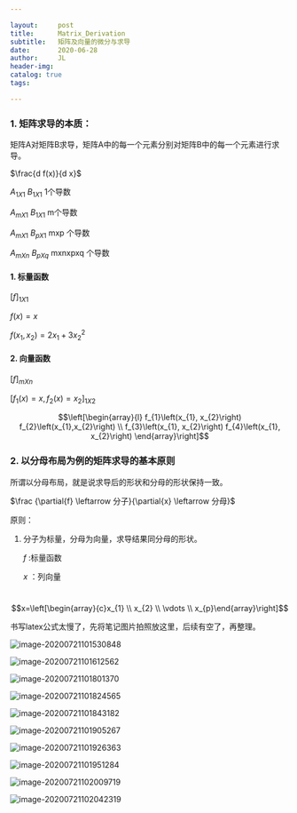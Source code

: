 ```yaml
---

layout:     post
title:      Matrix_Derivation
subtitle:   矩阵及向量的微分与求导
date:       2020-06-28
author:     JL
header-img: 
catalog: true
tags:

---
```


<head>
    <script src="https://cdn.mathjax.org/mathjax/latest/MathJax.js?config=TeX-AMS-MML_HTMLorMML" type="text/javascript"></script>
    <script type="text/x-mathjax-config">
        MathJax.Hub.Config({
            tex2jax: {
            skipTags: ['script', 'noscript', 'style', 'textarea', 'pre'],
            inlineMath: [['$','$']]
            }
        });
    </script>
</head>

### 1. 矩阵求导的本质：

矩阵A对矩阵B求导，矩阵A中的每一个元素分别对矩阵B中的每一个元素进行求导。



 $\frac{d f(x)}{d x}$   

$A_{1 X 1}$  $B_{1 X 1}$  1个导数

$A_{m X 1}$  $B_{1X1}$ m个导数

$A_{mX1}$ $B_{pX1}$  mxp 个导数

$A_{mXn}$  $B_{pXq}$  mxnxpxq​ 个导数

#### 1. 标量函数

$[f]_{1 X 1}$

$f(x)=x$

$f(x_1, x_2) = 2x_1 +3x_2^2$

#### 2. 向量函数

$[f]_{m X n}$

$[f_1(x) = x, f_2(x) = x_2]_{1 X 2}$

$$\left[\begin{array}{l}
f_{1}\left(x_{1}, x_{2}\right) f_{2}\left(x_{1},x_{2}\right) \\
f_{3}\left(x_{1}, x_{2}\right) f_{4}\left(x_{1}, x_{2}\right)
\end{array}\right]$$



###  2. 以分母布局为例的矩阵求导的基本原则

所谓以分母布局，就是说求导后的形状和分母的形状保持一致。

$\frac {\partial{f}  \leftarrow 分子}{\partial{x} \leftarrow 分母}$

原则：

1. 分子为标量，分母为向量，求导结果同分母的形状。

   $f$ :标量函数

   $x$ ：列向量 

   

​                  $$x=\left[\begin{array}{c}x_{1} \\ x_{2} \\ \vdots \\ x_{p}\end{array}\right]$$

书写latex公式太慢了，先将笔记图片拍照放这里，后续有空了，再整理。

![image-20200721101530848](/img/in-post/matrix_derivate/1.png)

![image-20200721101612562](/img/in-post/matrix_derivate/2.png)

![image-20200721101801370](/img/in-post/matrix_derivate/3.png)

![image-20200721101824565](/img/in-post/matrix_derivate/4.png)

![image-20200721101843182](/img/in-post/matrix_derivate/5.png)

![image-20200721101905267](/img/in-post/matrix_derivate/6.png)

![image-20200721101926363](/img/in-post/matrix_derivate/7.png)

![image-20200721101951284](/img/in-post/matrix_derivate/8.png)

![image-20200721102009719](/img/in-post/matrix_derivate/9.png)

![image-20200721102042319](/img/in-post/matrix_derivate/10.png)